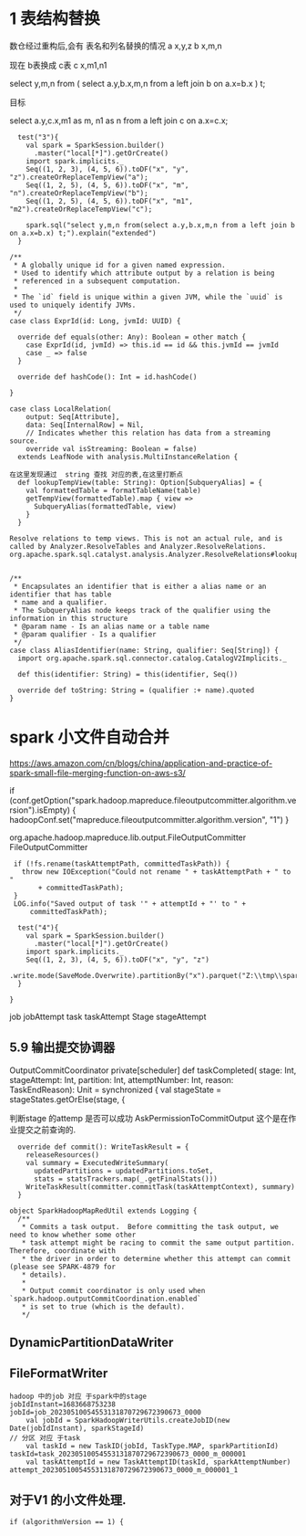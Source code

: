 # 1 表结构替换
数仓经过重构后,会有 表名和列名替换的情况
a x,y,z
b x,m,n

现在 b表换成 c表
c x,m1,n1

select
y,m,n
from
(
select a.y,b.x,m,n from a left join b on a.x=b.x
) t;

目标

select a.y,c.x,m1 as m, n1 as n from a left join c on a.x=c.x;

```
  test("3"){
    val spark = SparkSession.builder()
      .master("local[*]").getOrCreate()
    import spark.implicits._
    Seq((1, 2, 3), (4, 5, 6)).toDF("x", "y", "z").createOrReplaceTempView("a");
    Seq((1, 2, 5), (4, 5, 6)).toDF("x", "m", "n").createOrReplaceTempView("b");
    Seq((1, 2, 5), (4, 5, 6)).toDF("x", "m1", "m2").createOrReplaceTempView("c");

    spark.sql("select y,m,n from(select a.y,b.x,m,n from a left join b on a.x=b.x) t;").explain("extended")
  }

```

```
/**
 * A globally unique id for a given named expression.
 * Used to identify which attribute output by a relation is being
 * referenced in a subsequent computation.
 *
 * The `id` field is unique within a given JVM, while the `uuid` is used to uniquely identify JVMs.
 */
case class ExprId(id: Long, jvmId: UUID) {

  override def equals(other: Any): Boolean = other match {
    case ExprId(id, jvmId) => this.id == id && this.jvmId == jvmId
    case _ => false
  }

  override def hashCode(): Int = id.hashCode()

}

case class LocalRelation(
    output: Seq[Attribute],
    data: Seq[InternalRow] = Nil,
    // Indicates whether this relation has data from a streaming source.
    override val isStreaming: Boolean = false)
  extends LeafNode with analysis.MultiInstanceRelation {

在这里发现通过  string 查找 对应的表,在这里打断点
  def lookupTempView(table: String): Option[SubqueryAlias] = {
    val formattedTable = formatTableName(table)
    getTempView(formattedTable).map { view =>
      SubqueryAlias(formattedTable, view)
    }
  }

Resolve relations to temp views. This is not an actual rule, and is called by Analyzer.ResolveTables and Analyzer.ResolveRelations.
org.apache.spark.sql.catalyst.analysis.Analyzer.ResolveRelations#lookupRelation


/**
 * Encapsulates an identifier that is either a alias name or an identifier that has table
 * name and a qualifier.
 * The SubqueryAlias node keeps track of the qualifier using the information in this structure
 * @param name - Is an alias name or a table name
 * @param qualifier - Is a qualifier
 */
case class AliasIdentifier(name: String, qualifier: Seq[String]) {
  import org.apache.spark.sql.connector.catalog.CatalogV2Implicits._

  def this(identifier: String) = this(identifier, Seq())

  override def toString: String = (qualifier :+ name).quoted
}

```

# spark 小文件自动合并
https://aws.amazon.com/cn/blogs/china/application-and-practice-of-spark-small-file-merging-function-on-aws-s3/

if (conf.getOption("spark.hadoop.mapreduce.fileoutputcommitter.algorithm.version").isEmpty) {
  hadoopConf.set("mapreduce.fileoutputcommitter.algorithm.version", "1")
}

org.apache.hadoop.mapreduce.lib.output.FileOutputCommitter
FileOutputCommitter
```
 if (!fs.rename(taskAttemptPath, committedTaskPath)) {
   throw new IOException("Could not rename " + taskAttemptPath + " to "
       + committedTaskPath);
 }
 LOG.info("Saved output of task '" + attemptId + "' to " +
     committedTaskPath);
```

```
  test("4"){
    val spark = SparkSession.builder()
      .master("local[*]").getOrCreate()
    import spark.implicits._
    Seq((1, 2, 3), (4, 5, 6)).toDF("x", "y", "z")
      .write.mode(SaveMode.Overwrite).partitionBy("x").parquet("Z:\\tmp\\spark")
  }

}
```
job  jobAttempt
task taskAttempt
Stage stageAttempt
## 5.9 输出提交协调器
OutputCommitCoordinator
  private[scheduler] def taskCompleted(
      stage: Int,
      stageAttempt: Int,
      partition: Int,
      attemptNumber: Int,
      reason: TaskEndReason): Unit = synchronized {
    val stageState = stageStates.getOrElse(stage, {

判断stage 的attemp 是否可以成功
AskPermissionToCommitOutput 这个是在作业提交之前查询的.

```
  override def commit(): WriteTaskResult = {
    releaseResources()
    val summary = ExecutedWriteSummary(
      updatedPartitions = updatedPartitions.toSet,
      stats = statsTrackers.map(_.getFinalStats()))
    WriteTaskResult(committer.commitTask(taskAttemptContext), summary)
  }

object SparkHadoopMapRedUtil extends Logging {
  /**
   * Commits a task output.  Before committing the task output, we need to know whether some other
   * task attempt might be racing to commit the same output partition. Therefore, coordinate with
   * the driver in order to determine whether this attempt can commit (please see SPARK-4879 for
   * details).
   *
   * Output commit coordinator is only used when `spark.hadoop.outputCommitCoordination.enabled`
   * is set to true (which is the default).
   */
```
## DynamicPartitionDataWriter

## FileFormatWriter
```
hadoop 中的job 对应 于spark中的stage
jobIdInstant=1683668753238
jobId=job_20230510054553131870729672390673_0000
    val jobId = SparkHadoopWriterUtils.createJobID(new Date(jobIdInstant), sparkStageId)
// 分区 对应 于task
    val taskId = new TaskID(jobId, TaskType.MAP, sparkPartitionId)
taskId=task_20230510054553131870729672390673_0000_m_000001
    val taskAttemptId = new TaskAttemptID(taskId, sparkAttemptNumber)
attempt_20230510054553131870729672390673_0000_m_000001_1
```
## 对于V1 的小文件处理.
```
if (algorithmVersion == 1) {
```